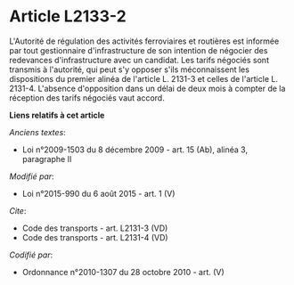 # Article L2133-2

L'Autorité de régulation des activités ferroviaires et routières est informée par tout gestionnaire d'infrastructure de son
intention de négocier des redevances d'infrastructure avec un candidat. Les tarifs négociés sont transmis à l'autorité, qui
peut s'y opposer s'ils méconnaissent les dispositions du premier alinéa de l'article L. 2131-3 et celles de l'article L.
2131-4. L'absence d'opposition dans un délai de deux mois à compter de la réception des tarifs négociés vaut accord.

**Liens relatifs à cet article**

_Anciens textes_:

  - Loi n°2009-1503 du 8 décembre 2009 - art. 15 (Ab), alinéa 3, paragraphe II

_Modifié par_:

  - Loi n°2015-990 du 6 août 2015 - art. 1 (V)

_Cite_:

  - Code des transports - art. L2131-3 (VD)
  - Code des transports - art. L2131-4 (VD)

_Codifié par_:

  - Ordonnance n°2010-1307 du 28 octobre 2010 - art. (V)
